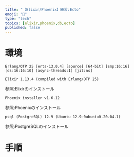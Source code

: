 ```yaml
---
title: "【Elixir/Pnoenix】練習:Ecto"
emoji: "🌟"
type: "tech"
topics: [elixir,phoenix,db,ecto]
published: false
---
```

# 環境

``` :elixir -v
Erlang/OTP 25 [erts-13.0.4] [source] [64-bit] [smp:16:16] [ds:16:16:10] [async-threads:1] [jit:ns]

Elixir 1.13.4 (compiled with Erlang/OTP 25)
```
参照:Elixirのインストール
``` :mix phx.new -v
Phoenix installer v1.6.12
```
参照:Phoenixのインストール
``` :psql --version
psql (PostgreSQL) 12.9 (Ubuntu 12.9-0ubuntu0.20.04.1)
```
参照:PostgreSQLのインストール

# 手順
